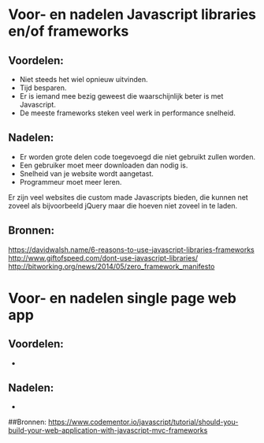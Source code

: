 # Voor- en nadelen Javascript libraries en/of frameworks

## Voordelen:
-	Niet steeds het wiel opnieuw uitvinden.
-	Tijd besparen.
-	Er is iemand mee bezig geweest die waarschijnlijk beter is met Javascript.
-	De meeste frameworks steken veel werk in performance snelheid. 

## Nadelen:
-	Er worden grote delen code toegevoegd die niet gebruikt zullen worden. 
-	Een gebruiker moet meer downloaden dan nodig is. 
-	Snelheid van je website wordt aangetast. 
-	Programmeur moet meer leren. 

Er zijn veel websites die custom made Javascripts bieden, die kunnen net zoveel als bijvoorbeeld jQuery maar die hoeven niet zoveel in te laden. 

## Bronnen:
https://davidwalsh.name/6-reasons-to-use-javascript-libraries-frameworks 
http://www.giftofspeed.com/dont-use-javascript-libraries/ 
http://bitworking.org/news/2014/05/zero_framework_manifesto

# Voor- en nadelen single page web app 

## Voordelen:
-	

## Nadelen:
-	
##Bronnen:
https://www.codementor.io/javascript/tutorial/should-you-build-your-web-application-with-javascript-mvc-frameworks


